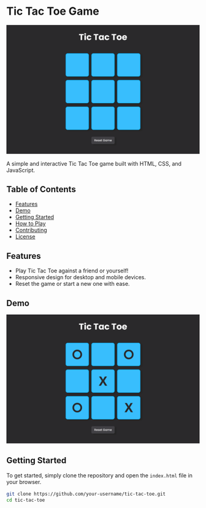 # Tic Tac Toe Game

![Tic Tac Toe](Tic-Tac-Toe.png)

A simple and interactive Tic Tac Toe game built with HTML, CSS, and JavaScript.

## Table of Contents

- [Features](#features)
- [Demo](#demo)
- [Getting Started](#getting-started)
- [How to Play](#how-to-play)
- [Contributing](#contributing)
- [License](#license)

## Features

- Play Tic Tac Toe against a friend or yourself!
- Responsive design for desktop and mobile devices.
- Reset the game or start a new one with ease.

## Demo

![Tic Tac Toe Demo](Tic-Tac-Toe_1.png)

## Getting Started

To get started, simply clone the repository and open the `index.html` file in your browser.

```bash
git clone https://github.com/your-username/tic-tac-toe.git
cd tic-tac-toe
